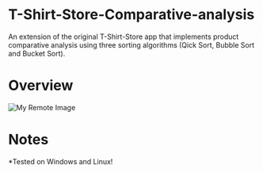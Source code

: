 # T-Shirt-Store-Comparative-analysis

An extension of the original T-Shirt-Store app that implements product comparative analysis using three sorting algorithms (Qick Sort, Bubble Sort and Bucket Sort).

# Overview
![My Remote Image](https://github.com/ThrillSeeker01/T-Shirt-Store/blob/master/Screenshot.png)

# Notes
*Tested on Windows and Linux!

